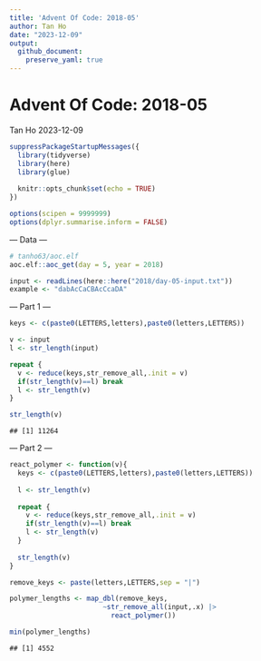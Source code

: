```yaml
---
title: 'Advent Of Code: 2018-05'
author: Tan Ho
date: "2023-12-09"
output:
  github_document:
    preserve_yaml: true
---
```


Advent Of Code: 2018-05
================
Tan Ho
2023-12-09

``` r
suppressPackageStartupMessages({
  library(tidyverse)
  library(here)
  library(glue)
  
  knitr::opts_chunk$set(echo = TRUE)
})

options(scipen = 9999999)
options(dplyr.summarise.inform = FALSE)
```

— Data —

``` r
# tanho63/aoc.elf
aoc.elf::aoc_get(day = 5, year = 2018)
```

``` r
input <- readLines(here::here("2018/day-05-input.txt"))
example <- "dabAcCaCBAcCcaDA"
```

— Part 1 —

``` r
keys <- c(paste0(LETTERS,letters),paste0(letters,LETTERS))

v <- input
l <- str_length(input)

repeat {
  v <- reduce(keys,str_remove_all,.init = v)
  if(str_length(v)==l) break
  l <- str_length(v)
}

str_length(v)
```

    ## [1] 11264

— Part 2 —

``` r
react_polymer <- function(v){
  keys <- c(paste0(LETTERS,letters),paste0(letters,LETTERS))
  
  l <- str_length(v)
  
  repeat {
    v <- reduce(keys,str_remove_all,.init = v)
    if(str_length(v)==l) break
    l <- str_length(v)
  }
  
  str_length(v)
}

remove_keys <- paste(letters,LETTERS,sep = "|")

polymer_lengths <- map_dbl(remove_keys,
                       ~str_remove_all(input,.x) |> 
                         react_polymer())

min(polymer_lengths)
```

    ## [1] 4552
